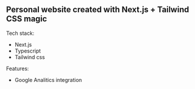 ## Personal website created with Next.js + Tailwind CSS magic

Tech stack:

- Next.js
- Typescript
- Tailwind css

Features:

- Google Analitics integration
